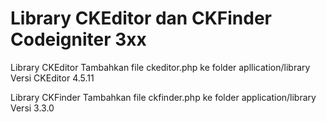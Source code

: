 # Library CKEditor dan CKFinder Codeigniter 3xx 

Library CKEditor
Tambahkan file ckeditor.php ke folder apllication/library <br>
Versi CKEditor 4.5.11 


Library CKFinder
Tambahkan file ckfinder.php ke folder application/library <br>
Versi 3.3.0 
